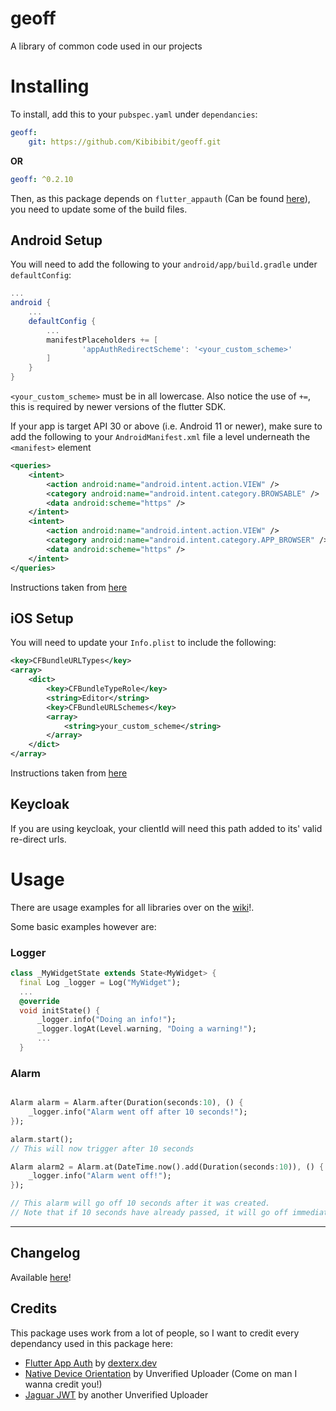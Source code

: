 # **geoff**
A library of common code used in our projects


# **Installing**
To install, add this to your `pubspec.yaml` under `dependancies`:
```yaml
geoff:
    git: https://github.com/Kibibibit/geoff.git

```
**OR**
```yaml
geoff: ^0.2.10

```

Then, as this package depends on `flutter_appauth` (Can be found [here](https://pub.dev/packages/flutter_appauth)), you need to update some of the build files.
## Android Setup
You will need to add the following to your `android/app/build.gradle` under `defaultConfig`:
```gradle
...
android {
    ...
    defaultConfig {
        ...
        manifestPlaceholders += [
                'appAuthRedirectScheme': '<your_custom_scheme>'
        ]
    }
}
```
`<your_custom_scheme>` must be in all lowercase. Also notice the use of `+=`, this is required by newer versions of the flutter SDK.

If your app is target API 30 or above (i.e. Android 11 or newer), make sure to add the following to your `AndroidManifest.xml` file a level underneath the `<manifest>` element
```xml
<queries>
    <intent>
        <action android:name="android.intent.action.VIEW" />
        <category android:name="android.intent.category.BROWSABLE" />
        <data android:scheme="https" />
    </intent>
    <intent>
        <action android:name="android.intent.action.VIEW" />
        <category android:name="android.intent.category.APP_BROWSER" />
        <data android:scheme="https" />
    </intent>
</queries>
```
Instructions taken from [here](https://pub.dev/packages/flutter_appauth#android-setup)

## iOS Setup

You will need to update your `Info.plist` to include the following:
```xml
<key>CFBundleURLTypes</key>
<array>
    <dict>
        <key>CFBundleTypeRole</key>
        <string>Editor</string>
        <key>CFBundleURLSchemes</key>
        <array>
            <string>your_custom_scheme</string>
        </array>
    </dict>
</array>
```
Instructions taken from [here](https://pub.dev/packages/flutter_appauth#ios-setup)

## Keycloak

If you are using keycloak, your clientId will need this path added to its' valid re-direct urls.


# **Usage**

There are usage examples for all libraries over on the [wiki](https://github.com/Kibibibit/geoff/wiki)!.

Some basic examples however are:
### Logger
```dart
class _MyWidgetState extends State<MyWidget> {
  final Log _logger = Log("MyWidget");
  ...
  @override
  void initState() {
      _logger.info("Doing an info!");
      _logger.logAt(Level.warning, "Doing a warning!");
      ...
  }

```

### Alarm
```dart

Alarm alarm = Alarm.after(Duration(seconds:10), () {
    _logger.info("Alarm went off after 10 seconds!");
});

alarm.start();
// This will now trigger after 10 seconds

Alarm alarm2 = Alarm.at(DateTime.now().add(Duration(seconds:10)), () {
    _logger.info("Alarm went off!");
});

// This alarm will go off 10 seconds after it was created.
// Note that if 10 seconds have already passed, it will go off immediatly
```

---

## **Changelog**
Available [here](https://github.com/Kibibibit/geoff/blob/main/CHANGELOG.md)!


## **Credits**
This package uses work from a lot of people, so I want to credit every dependancy used in this package here:

- [Flutter App Auth](https://pub.dev/packages/flutter_appauth) by [dexterx.dev](https://pub.dev/publishers/dexterx.dev/packages)
- [Native Device Orientation](https://pub.dev/packages/native_device_orientation) by Unverified Uploader (Come on man I wanna credit you!)
- [Jaguar JWT](https://pub.dev/packages/jaguar_jwt) by another Unverified Uploader
